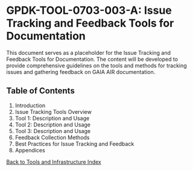# GPDK-TOOL-0703-003-A: Issue Tracking and Feedback Tools for Documentation

This document serves as a placeholder for the Issue Tracking and Feedback Tools for Documentation. The content will be developed to provide comprehensive guidelines on the tools and methods for tracking issues and gathering feedback on GAIA AIR documentation.

## Table of Contents

1. Introduction
2. Issue Tracking Tools Overview
3. Tool 1: Description and Usage
4. Tool 2: Description and Usage
5. Tool 3: Description and Usage
6. Feedback Collection Methods
7. Best Practices for Issue Tracking and Feedback
8. Appendices

[Back to Tools and Infrastructure Index](./index.md)
